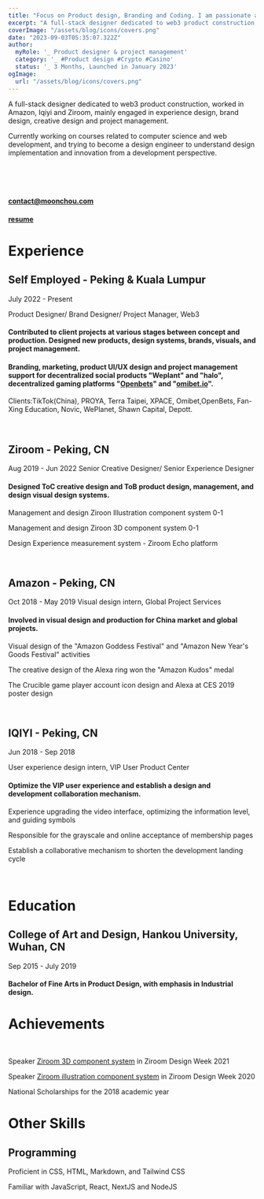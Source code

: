 ```yaml
---
title: "Focus on Product design, Branding and Coding. I am passionate about technology, consumer products and Web3."
excerpt: "A full-stack designer dedicated to web3 product construction, worked in Amazon, Iqiyi and Ziroom, mainly engaged in experience design, brand design, creative design and project management.Currently working on courses related to computer science and web development, and trying to become a design engineer to understand design implementation and innovation from a development perspective."
coverImage: "/assets/blog/icons/covers.png"
date: "2023-09-03T05:35:07.322Z"
author:
  myRole: '_ Product designer & project management'
  category: '_ #Product design #Crypto #Casino'
  status: '_ 3 Months, Launched in January 2023'
ogImage:
  url: "/assets/blog/icons/covers.png"
---
```


A full-stack designer dedicated to web3 product construction, worked in Amazon, Iqiyi and Ziroom, mainly engaged in experience design, brand design, creative design and project management.

Currently working on courses related to computer science and web development, and trying to become a design engineer to understand design implementation and innovation from a development perspective.

&nbsp;


&nbsp;


#### [contact@moonchou.com](https://moonchoudesign@gmail.com)
#### [resume](https://drive.google.com/file/d/1f7IMCHVOqKhxXcPg2wdMLk0ZASTR3Cho/view?usp=drive_link)

# Experience

## Self Employed - Peking & Kuala Lumpur

July 2022 - Present 

Product Designer/ Brand Designer/ Project Manager, Web3


#### Contributed to client projects at various stages between concept and production. Designed new products, design systems, brands, visuals, and project management.

#### Branding, marketing, product UI/UX design and project management support for decentralized social products "Weplant" and "halo", decentralized gaming platforms "[Openbets](https://twitter.com/Openbets_gaming)" and "[omibet.io](https://twitter.com/Omibet_official)".

Clients:TikTok(China), PROYA, Terra Taipei, XPACE, Omibet,OpenBets, Fan-Xing Education, Novic, WePlanet, Shawn Capital, Depott.

&nbsp;

## Ziroom - Peking, CN
Aug 2019 - Jun 2022
Senior Creative Designer/ Senior Experience Designer


#### Designed ToC creative design and ToB product design, management, and design visual design systems.
Management and design Ziroon Illustration component system 0-1

Management and design Ziroon 3D component system 0-1

Design Experience measurement system - Ziroom Echo platform


&nbsp;

## Amazon - Peking, CN
Oct 2018 - May 2019
Visual design intern, Global Project Services

#### Involved in visual design and production for China market and global projects.
Visual design of the "Amazon Goddess Festival" and "Amazon New Year's Goods Festival" activities

The creative design of the Alexa ring won the "Amazon Kudos" medal

The Crucible game player account icon design and Alexa at CES 2019 poster design



&nbsp;

## IQIYI - Peking, CN

Jun 2018 - Sep 2018

User experience design intern, VIP User Product Center

#### Optimize the VIP user experience and establish a design and development collaboration mechanism.

Experience upgrading the video interface, optimizing the information level, and guiding symbols

Responsible for the grayscale and online acceptance of membership pages

Establish a collaborative mechanism to shorten the development landing cycle

&nbsp;


# Education

## College of Art and Design, Hankou University, Wuhan, CN
Sep 2015 - July 2019

#### Bachelor of Fine Arts in Product Design, with emphasis in Industrial design.


# Achievements

&nbsp;

Speaker [Ziroom 3D component system](https://meia.me/course/170310?cid=&scid=) in Ziroom Design Week 2021

Speaker [Ziroom illustration component system](https://meia.me/course/169996?cid=&scid=) in Ziroom Design Week 2020

National Scholarships for the 2018 academic year

# Other Skills

## Programming
Proficient in CSS, HTML, Markdown, and Tailwind CSS

Familiar with JavaScript, React, NextJS and NodeJS

